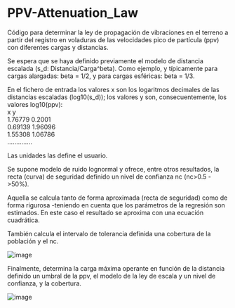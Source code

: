 # PPV-Attenuation_Law

Código para determinar la ley de propagación de vibraciones en el terreno a
partir del registro en voladuras de las velocidades pico de partícula (ppv)
con diferentes cargas y distancias.

Se espera que se haya definido previamente el modelo de distancia escalada
(s_d: Distancia/Carga^beta). Como ejemplo, y típicamente para cargas alargadas:
beta = 1/2, y para cargas esféricas: beta = 1/3.

En el fichero de entrada los valores x son los logaritmos decimales de
las distancias escaladas (log10(s_d)); los valores y son, consecuentemente,
los valores log10(ppv):\
x	y\
1.76779	0.2001\
0.69139	1.96096\
1.55308	1.06786\
..............

Las unidades las define el usuario.

Se supone modelo de ruido lognormal y ofrece, entre otros resultados, la recta
(curva) de seguridad definido un nivel de confianza nc (nc>0.5 ->50%).

Aquella se calcula tanto de forma aproximada (recta de seguridad) como de
forma rigurosa -teniendo en cuenta que los parámetros de la regresión son estimados.
En este caso el resultado se aproxima con una ecuación cuadrática.

También calcula el intervalo de tolerancia definida una cobertura de la población y el nc.

![image](https://github.com/user-attachments/assets/b289a317-77f6-4e94-9985-b701ee866a89)

Finalmente, determina la carga máxima operante en función de la distancia definido 
un umbral de la ppv, el modelo de la ley de escala y un nivel de confianza, y la cobertura.

![image](https://github.com/user-attachments/assets/422b5540-507a-4b29-bc46-42dc51299e8d)


